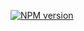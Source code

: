 [![NPM version](https://img.shields.io/npm/v/html-minifier.svg)](https://www.npmjs.com/package/html-minifier)
